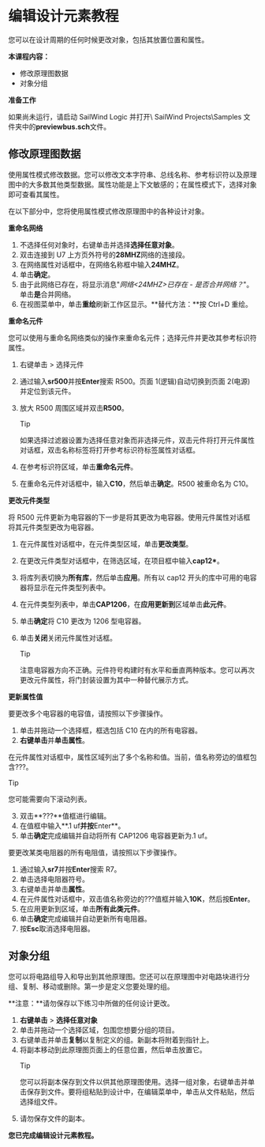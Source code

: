 # 编辑设计元素教程
您可以在设计周期的任何时候更改对象，包括其放置位置和属性。

**本课程内容：**

- 修改原理图数据
- 对象分组

**准备工作**

如果尚未运行，请启动 SailWind Logic 并打开\ SailWind Projects\Samples 文件夹中的**previewbus.sch**文件。

## 修改原理图数据
使用属性模式修改数据。您可以修改文本字符串、总线名称、参考标识符以及原理图中的大多数其他类型数据。属性功能是上下文敏感的；在属性模式下，选择对象即可查看其属性。

在以下部分中，您将使用属性模式修改原理图中的各种设计对象。

**重命名网络**

1. 不选择任何对象时，右键单击并选择**选择任意对象**。
2. 双击连接到 U7 上方页外符号的**28MHZ**网络的连接段。
3. 在网络属性对话框中，在网络名称框中输入**24MHZ**。
4. 单击**确定**。
5. 由于此网络已存在，将显示消息"*网络<24MHZ>已存在 - 是否合并网络？*"。单击**是**合并网络。
6. 在视图菜单中，单击**重绘**刷新工作区显示。**替代方法：**按 Ctrl+D 重绘。

**重命名元件**

您可以使用与重命名网络类似的操作来重命名元件；选择元件并更改其参考标识符属性。

1. 右键单击 > 选择元件
2. 通过输入**sr500**并按**Enter**搜索 R500。页面 1(逻辑)自动切换到页面 2(电源)并定位到该元件。
3. 放大 R500 周围区域并双击**R500**。

    > [!TIP]
    >
    > 如果选择过滤器设置为选择任意对象而非选择元件，双击元件将打开元件属性对话框，双击名称标签将打开参考标识符标签属性对话框。

4. 在参考标识符区域，单击**重命名元件**。
5. 在重命名元件对话框中，输入**C10**，然后单击**确定**。R500 被重命名为 C10。

**更改元件类型**

将 R500 元件更新为电容器的下一步是将其更改为电容器。使用元件属性对话框将其元件类型更改为电容器。

1. 在元件属性对话框中，在元件类型区域，单击**更改类型**。
2. 在更改元件类型对话框中，在筛选区域，在项目框中输入**cap12\***。
3. 将库列表切换为**所有库**，然后单击**应用**。所有以 cap12 开头的库中可用的电容器将显示在元件类型列表中。
4. 在元件类型列表中，单击**CAP1206**，在**应用更新到**区域单击**此元件**。
5. 单击**确定**将 C10 更改为 1206 型电容器。
6. 单击**关闭**关闭元件属性对话框。

    > [!TIP]
    >
    > 注意电容器方向不正确。元件符号构建时有水平和垂直两种版本。您可以再次更改元件属性，将门封装设置为其中一种替代展示方式。

**更新属性值**

要更改多个电容器的电容值，请按照以下步骤操作。

1. 单击并拖动一个选择框，框选包括 C10 在内的所有电容器。
2. **右键单击**并**单击属性**。

在元件属性对话框中，属性区域列出了多个名称和值。当前，值名称旁边的值框包含???。

> [!TIP]
您可能需要向下滚动列表。

3. 双击**???**值框进行编辑。
4. 在值框中输入**.1 uf**并按**Enter**。
5. 单击**确定**完成编辑并自动将所有 CAP1206 电容器更新为.1 uf。

要更改某类电阻器的所有电阻值，请按照以下步骤操作。

1. 通过输入**sr7**并按**Enter**搜索 R7。
2. 单击选择电阻器符号。
3. 右键单击并单击**属性**。
4. 在元件属性对话框中，双击值名称旁边的???值框并输入**10K**，然后按**Enter**。
5. 在应用更新到区域，单击**所有此类元件**。
6. 单击**确定**完成编辑并自动更新所有电阻器。
7. 按**Esc**取消选择电阻器。

## 对象分组
您可以将电路组导入和导出到其他原理图。您还可以在原理图中对电路块进行分组、复制、移动或删除。第一步是定义您要处理的组。

**注意：**请勿保存以下练习中所做的任何设计更改。

1. **右键单击** > **选择任意对象**
2. 单击并拖动一个选择区域，包围您想要分组的项目。
3. 右键单击并单击**复制**以复制定义的组。新副本将附着到指针上。
4. 将副本移动到此原理图页面上的任意位置，然后单击放置它。
    > [!TIP]
	>
    > 您可以将副本保存到文件以供其他原理图使用。选择一组对象，右键单击并单击保存到文件。要将组粘贴到设计中，在编辑菜单中，单击从文件粘贴，然后选择组文件。
5. 请勿保存文件的副本。

**您已完成编辑设计元素教程。**